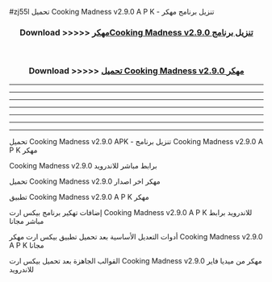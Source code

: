 #zj55l تحميل Cooking Madness v2.9.0 A P K - تنزيل برنامج مهكر



<div align="center">
<h3>Download >>>>> <a href="https://runaway1.web.app/?sq=Cooking Madness v2.9.0">مهكرCooking Madness v2.9.0 تنزيل برنامج</a></h3><br>

<h3>Download >>>>> <a href="https://runaway1.web.app/?sq=Cooking Madness v2.9.0">تحميل Cooking Madness v2.9.0 مهكر</a></h3>
</div>


----------------------------------------------------------

----------------------------------------------------------

----------------------------------------------------------

----------------------------------------------------------

----------------------------------------------------------

----------------------------------------------------------

----------------------------------------------------------

تحميل Cooking Madness v2.9.0 APK - تنزيل برنامج Cooking Madness v2.9.0 A P K مهكر

Cooking Madness v2.9.0 برابط مباشر للاندرويد

تحميل Cooking Madness v2.9.0 مهكر اخر اصدار

تطبيق Cooking Madness v2.9.0 A P K مهكر

إضافات تهكير برنامج بيكس ارت Cooking Madness v2.9.0 A P K للاندرويد برابط مباشر مجانا

أدوات التعديل الأساسية بعد تحميل تطبيق بيكس ارت مهكر Cooking Madness v2.9.0 A P K مجانا

القوالب الجاهزة بعد تحميل بيكس ارت Cooking Madness v2.9.0 مهكر من ميديا فاير للاندرويد


